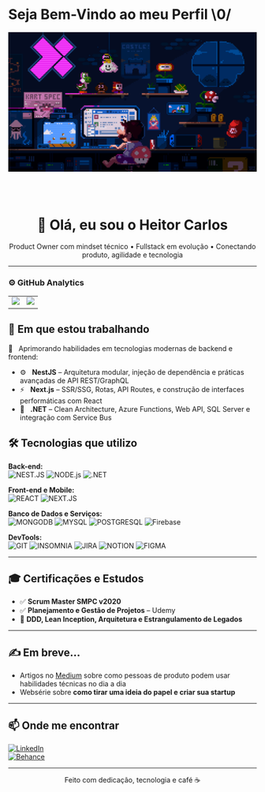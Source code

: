 # Seja Bem-Vindo ao meu Perfil  \0/

<p>
    <img margin: auto;
          width: 40%;
          height: 50%;
          border: 3px solid green;
          padding: 10px;
          src="/assets/profile.gif"
    >
</p>
<br/>
<br/>

<h1 align="center">👋 Olá, eu sou o Heitor Carlos</h1>
<p align="center">Product Owner com mindset técnico • Fullstack em evolução • Conectando produto, agilidade e tecnologia</p>

---

### ⚙️ GitHub Analytics

<table>
  <tr>
    <td>
      <a href="https://github.com/heitordeve">
  <img height="160em" src="https://github-readme-stats.vercel.app/api?username=heitordeve&show_icons=true&theme=tokyonight&hide_border=false&include_all_commits=true&count_private=true&cache_bust=1"/>
</a>
    </td>
    <td>
      <a href="https://github.com/heitordeve">
  <img height="160em" src="https://github-readme-stats.vercel.app/api/top-langs/?username=heitordeve&layout=compact&langs_count=6&theme=tokyonight&hide_border=false&cache_bust=1"/>
</a>
    </td>
  </tr>
</table>


## 🚀 Em que estou trabalhando

<div align="left">

🧠 &nbsp; Aprimorando habilidades em tecnologias modernas de backend e frontend:

- ⚙️ &nbsp; **NestJS** – Arquitetura modular, injeção de dependência e práticas avançadas de API REST/GraphQL  
- ⚡ &nbsp; **Next.js** – SSR/SSG, Rotas, API Routes, e construção de interfaces performáticas com React  
- 🧩 &nbsp; **.NET** – Clean Architecture, Azure Functions, Web API, SQL Server e integração com Service Bus

</div>

## 🛠️ Tecnologias que utilizo

**Back-end:**  
![NEST.JS](https://img.shields.io/badge/nestjs-E0234E?style=for-the-badge&logo=nestjs&logoColor=white)
![NODE.js](https://img.shields.io/badge/Node.js-339933?style=for-the-badge&logo=nodedotjs&logoColor=white)
![.NET](https://img.shields.io/badge/.NET-512BD4?style=for-the-badge&logo=dotnet&logoColor=white)

**Front-end e Mobile:**  
![REACT](https://img.shields.io/badge/React-20232a?style=for-the-badge&logo=react&logoColor=61dafb)
![NEXT.JS](https://img.shields.io/badge/next.js-000000?style=for-the-badge&logo=nextdotjs&logoColor=white)


**Banco de Dados e Serviços:**  
![MONGODB](https://img.shields.io/badge/MongoDB-4EA94B?style=for-the-badge&logo=mongodb&logoColor=white)
![MYSQL](https://img.shields.io/badge/MySQL-00758F?style=for-the-badge&logo=mysql&logoColor=white)
![POSTGRESQL](https://img.shields.io/badge/postgresql-4169e1?style=for-the-badge&logo=postgresql&logoColor=white)
![Firebase](https://img.shields.io/badge/Firebase-ffca28?style=for-the-badge&logo=firebase&logoColor=black)

**DevTools:**  
![GIT](https://img.shields.io/badge/Git-F05032?style=for-the-badge&logo=git&logoColor=white)
![INSOMNIA](https://img.shields.io/badge/Insomnia-4000BF?style=for-the-badge&logo=insomnia&logoColor=white)
![JIRA](https://img.shields.io/badge/Jira-0052CC?style=for-the-badge&logo=jira&logoColor=white)
![NOTION](https://img.shields.io/badge/Notion-000000?style=for-the-badge&logo=notion&logoColor=white)
![FIGMA](https://img.shields.io/badge/Figma-F24E1E?style=for-the-badge&logo=figma&logoColor=white)

---

## 🎓 Certificações e Estudos

- ✅ **Scrum Master SMPC v2020**
- ✅ **Planejamento e Gestão de Projetos** – Udemy
- 🧪 **DDD, Lean Inception, Arquitetura e Estrangulamento de Legados**

---

## ✍️ Em breve...

- Artigos no [Medium](https://medium.com) sobre como pessoas de produto podem usar habilidades técnicas no dia a dia  
- Websérie sobre **como tirar uma ideia do papel e criar sua startup**

---

## 📫 Onde me encontrar

[![LinkedIn](https://img.shields.io/badge/LinkedIn-blue?style=for-the-badge&logo=linkedin)](https://www.linkedin.com/in/heitorcarlos)  
[![Behance](https://img.shields.io/badge/Behance-1769ff?style=for-the-badge&logo=behance&logoColor=white)](https://www.behance.net/heitorcarlos)

---

<p align="center">Feito com dedicação, tecnologia e café ☕</p>
